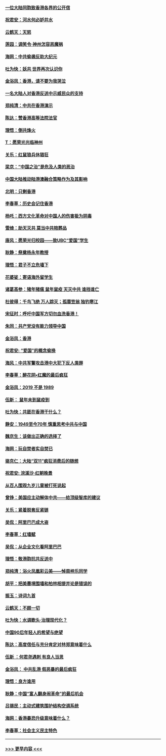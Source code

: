 #### [一位大陆同胞致香港各界的公开信](../pages/nsc993/n11675761.md?t=11232201) 
#### [祝君安：河水何必妒井水](../pages/nsc993/n11675746.md?t=11232201) 
#### [云鹤天：天怒](../pages/nsc993/n11675718.md?t=11232201) 
#### [莲园：调笑令‧神州怎容恶魔祸](../pages/nsc993/n11675648.md?t=11232201) 
#### [海网：中共偷袭反助大纪元](../pages/nsc993/n11673515.md?t=11232201) 
#### [吐为快：妖共 世界再次认识你](../pages/nsc993/n11673506.md?t=11232201) 
#### [金浴凤：香港，请不要为我哭泣](../pages/nsc993/n11673248.md?t=11232201) 
#### [一名大陆人对香港反送中示威民众的支持](../pages/nsc993/n11672615.md?t=11232201) 
#### [郑纯清：中共在香港演示](../pages/nsc993/n11670539.md?t=11232201) 
#### [陈达：赞香港高等法院法官](../pages/nsc993/n11669542.md?t=11232201) 
#### [理悟：倒共烽火](../pages/nsc993/n11668844.md?t=11232201) 
#### [T：愿荣光光临神州](../pages/nsc993/n11668421.md?t=11232201) 
#### [关乐：红鼠狼兵休猖狂](../pages/nsc993/n11668378.md?t=11232201) 
#### [梁京：“中国之治”是危及人类的恶治](../pages/nsc993/n11668328.md?t=11232201) 
#### [中国大陆推动陆港澳融合策略作为及其影响](../pages/nsc993/n11668157.md?t=11232201) 
#### [北明：只剩香港](../pages/nsc993/n11668002.md?t=11232201) 
#### [李春草：历史会记住香港](../pages/nsc993/n11667927.md?t=11232201) 
#### [杨吒：西方文化革命对中国人的伤害极为阴毒](../pages/nsc993/n11664521.md?t=11232201) 
#### [雪绮：助天灭共 莫当中共陪葬品](../pages/nsc993/n11662650.md?t=11232201) 
#### [唐风：愿荣光归校园——致UBC“爱国”学生](../pages/nsc993/n11662194.md?t=11232201) 
#### [耿静：祭奠杨永年教授](../pages/nsc993/n11662514.md?t=11232201) 
#### [理悟：君子不立危墙下](../pages/nsc993/n11662172.md?t=11232201) 
#### [花婆娑：寄语海外留学生](../pages/nsc993/n11662121.md?t=11232201) 
#### [诸葛高参：猪年猪瘟 鼠年鼠疫 天灭中共 谁挡谁亡](../pages/nsc993/n11661980.md?t=11232201) 
#### [杜彼得：千鸟飞绝 万人踪灭；孤蓑笠翁 独钓寒江](../pages/nsc993/n11661170.md?t=11232201) 
#### [宋征时：呼吁中国军方切勿血洗香港！](../pages/nsc993/n11415318.md?t=11232201) 
#### [朱同：共产党没有能力领导中国](../pages/nsc993/n11660421.md?t=11232201) 
#### [金浴凤：香港](../pages/nsc993/n11660419.md?t=11232201) 
#### [祝君安: “爱国”的概念偷换](../pages/nsc993/n11659706.md?t=11232201) 
#### [海风：中共军警攻击港中大犯下反人类罪](../pages/nsc993/n11659632.md?t=11232201) 
#### [李春草：醉花阴•红魔的最后疯狂](../pages/nsc993/n11659287.md?t=11232201) 
#### [金浴凤：2019 不是 1989](../pages/nsc993/n11657663.md?t=11232201) 
#### [伍新： 鼠年未到鼠疫到](../pages/nsc993/n11655098.md?t=11232201) 
#### [吐为快：共匪在香港干什么？](../pages/nsc993/n11654891.md?t=11232201) 
#### [静安：1949至今70年 慎重思考中共与中国](../pages/nsc993/n11651244.md?t=11232201) 
#### [魏京生：该做出正确的选择了](../pages/nsc993/n11653084.md?t=11232201) 
#### [海网：玩自焚者实自焚已](../pages/nsc993/n11652423.md?t=11232201) 
#### [骆克仁：大陆“双11”疯狂消费后的随想](../pages/nsc993/n11652305.md?t=11232201) 
#### [祝君安: 浣溪沙·红朝晚景](../pages/nsc993/n11652258.md?t=11232201) 
#### [从百人围观九岁儿童被打死说起](../pages/nsc993/n11651030.md?t=11232201) 
#### [曾铮：美国应主动解体中共——给顶级智库的建议](../pages/nsc993/n11649888.md?t=11232201) 
#### [关乐：紧着脱套反紧链](../pages/nsc993/n11649069.md?t=11232201) 
#### [吴侃：阿里巴巴成大盗](../pages/nsc993/n11645523.md?t=11232201) 
#### [李春草：红墙赋](../pages/nsc993/n11646389.md?t=11232201) 
#### [吴侃：从企业文化看阿里巴巴](../pages/nsc993/n11645476.md?t=11232201) 
#### [理悟：敬港胞抗共反送中](../pages/nsc993/n11645466.md?t=11232201) 
#### [郑纯清：浴火凤凰彩云美——悼周梓乐同学](../pages/nsc993/n11645155.md?t=11232201) 
#### [胡平：把美墨境围墙和柏林相提并论是错误的](../pages/nsc993/n11645134.md?t=11232201) 
#### [振玉：诗词九首](../pages/nsc993/n11644081.md?t=11232201) 
#### [云鹤天：不顾一切](../pages/nsc993/n11643508.md?t=11232201) 
#### [吐为快：水调歌头·治理现代化？](../pages/nsc993/n11643485.md?t=11232201) 
#### [中国90后年轻人的希望与绝望](../pages/nsc993/n11642317.md?t=11232201) 
#### [陈达：高度信任与充分肯定对林郑意味着什么](../pages/nsc993/n11641441.md?t=11232201) 
#### [伍新 ：何君尧遇刺 有良人当思](../pages/nsc993/n11641503.md?t=11232201) 
#### [金浴凤： 中共乱港  假恶暴的最后疯狂](../pages/nsc993/n11641495.md?t=11232201) 
#### [理悟：良方谁用](../pages/nsc993/n11641463.md?t=11232201) 
#### [耿静：中国“富人翻身闹革命”的最后机会](../pages/nsc993/n11640655.md?t=11232201) 
#### [吕锡民：主动式建筑围护结构空调系统](../pages/nsc993/n11640168.md?t=11232201) 
#### [海网：香港暴恐升级意味着什么？](../pages/nsc993/n11635904.md?t=11232201) 
#### [李春草：社会主义民主特色](../pages/nsc993/n11634657.md?t=11232201) 

----
#### [ >>> 更早内容 <<< ](../indexes/nsc993-earlier.md)
